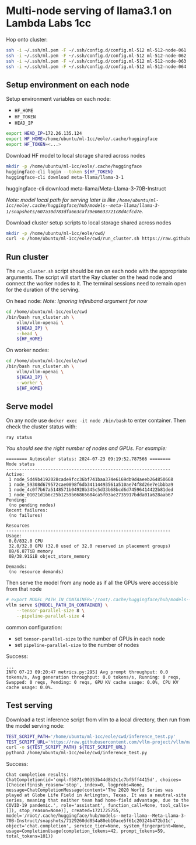 # Multi-node serving of llama3.1 on Lambda Labs 1cc


Hop onto cluster:
```bash
ssh -i ~/.ssh/ml.pem -F ~/.ssh/config.d/config.ml-512 ml-512-node-061
ssh -i ~/.ssh/ml.pem -F ~/.ssh/config.d/config.ml-512 ml-512-node-062
ssh -i ~/.ssh/ml.pem -F ~/.ssh/config.d/config.ml-512 ml-512-node-063
ssh -i ~/.ssh/ml.pem -F ~/.ssh/config.d/config.ml-512 ml-512-node-064
```


## Setup environment on each node

Setup environment variables on each node:
- `HF_HOME`
- `HF_TOKEN`
- `HEAD_IP`
```bash
export HEAD_IP=172.26.135.124
export HF_HOME=/home/ubuntu/ml-1cc/eole/.cache/huggingface
export HF_TOKEN=<...>
```

Download HF model to local storage shared across nodes
```bash
mkdir -p /home/ubuntu/ml-1cc/eole/.cache/huggingface
huggingface-cli login --token ${HF_TOKEN}
huggingface-cli download meta-llama/llama-3-1
```
huggingface-cli download meta-llama/Meta-Llama-3-70B-Instruct


*Note: model local path for serving later is like `/home/ubuntu/ml-1cc/eole/.cache/huggingface/hub/models--meta-llama/llama-3-1/snapshots/607a30d783dfa663caf39e06633721c8d4cfcd7e`.*

Download cluster setup scripts  to local storage shared across nodes
```bash
mkdir -p /home/ubuntu/ml-1cc/eole/cwd/
curl -o /home/ubuntu/ml-1cc/eole/cwd/run_cluster.sh https://raw.githubusercontent.com/vllm-project/vllm/main/examples/run_cluster.sh
```

## Run cluster

The `run_cluster.sh` script should be ran on each node with the appropriate arguments. The script will start the Ray cluster on the head node and connect the worker nodes to it. The terminal sessions need to remain open for the duration of the serving.

On head node:
*Note: Ignoring infiniband argument for now*
```bash
cd /home/ubuntu/ml-1cc/eole/cwd
/bin/bash run_cluster.sh \
    vllm/vllm-openai \
    ${HEAD_IP} \
    --head \
    ${HF_HOME}
```

On worker nodes:
```bash
cd /home/ubuntu/ml-1cc/eole/cwd
/bin/bash run_cluster.sh \
    vllm/vllm-openai \
    ${HEAD_IP} \
    --worker \
    ${HF_HOME}
```

## Serve model

On any node use `docker exec -it node /bin/bash` to enter container. Then check the cluster status with:
```
ray status
```
*You should see the right number of nodes and GPUs. For example:*
```
======== Autoscaler status: 2024-07-23 09:19:52.787566 ========
Node status
---------------------------------------------------------------
Active:
 1 node_5d49b4192028cade9fcc36bf741baa374e6169db9d4aeeb264850668
 1 node_59308d679572cae0898f6db34114493561a510ae74f8d26e7e1bbba9
 1 node_4c0f7b67a5148571b04928b345c5d33b68bcd6d74596414422b81ded
 1 node_01021d1b6c25b1259b66865684ca5f03ae2735917bdda01a628aab67
Pending:
 (no pending nodes)
Recent failures:
 (no failures)

Resources
---------------------------------------------------------------
Usage:
 0.0/832.0 CPU
 32.0/32.0 GPU (32.0 used of 32.0 reserved in placement groups)
 0B/6.87TiB memory
 0B/38.91GiB object_store_memory

Demands:
 (no resource demands)
```

Then serve the model from any node as if all the GPUs were accessible from that node
```bash
# export MODEL_PATH_IN_CONTAINER='/root/.cache/huggingface/hub/models--meta-llama--Meta-Llama-3-70B-Instruct/snapshots/7129260dd854a80eb10ace5f61c20324b472b31c'
vllm serve ${MODEL_PATH_IN_CONTAINER} \
    --tensor-parallel-size 8 \
    --pipeline-parallel-size 4
```
common configuration:
* set `tensor-parallel-size` to the number of GPUs in each node
* set `pipeline-parallel-size` to the number of nodes

Success:
```
...
INFO 07-23 09:20:47 metrics.py:295] Avg prompt throughput: 0.0 tokens/s, Avg generation throughput: 0.0 tokens/s, Running: 0 reqs, Swapped: 0 reqs, Pending: 0 reqs, GPU KV cache usage: 0.0%, CPU KV cache usage: 0.0%.
```

## Test serving

Download a test inference script from vllm to a local directory, then run from the model serving node:
```bash
TEST_SCRIPT_PATH='/home/ubuntu/ml-1cc/eole/cwd/inference_test.py'
TEST_SCRIPT_URL='https://raw.githubusercontent.com/vllm-project/vllm/main/examples/openai_chat_completion_client.py'
curl -o ${TEST_SCRIPT_PATH} ${TEST_SCRIPT_URL}
python3 /home/ubuntu/ml-1cc/eole/cwd/inference_test.py
```

Success:
```
Chat completion results:
ChatCompletion(id='cmpl-f5871c90353b44d8b2c1c7bf5ff4415d', choices=[Choice(finish_reason='stop', index=0, logprobs=None, message=ChatCompletionMessage(content='The 2020 World Series was played at Globe Life Field in Arlington, Texas. It was a neutral-site series, meaning that neither team had home-field advantage, due to the COVID-19 pandemic.', role='assistant', function_call=None, tool_calls=[]), stop_reason=None)], created=1721725755, model='/root/.cache/huggingface/hub/models--meta-llama--Meta-Llama-3-70B-Instruct/snapshots/7129260dd854a80eb10ace5f61c20324b472b31c', object='chat.completion', service_tier=None, system_fingerprint=None, usage=CompletionUsage(completion_tokens=42, prompt_tokens=59, total_tokens=101))
```
